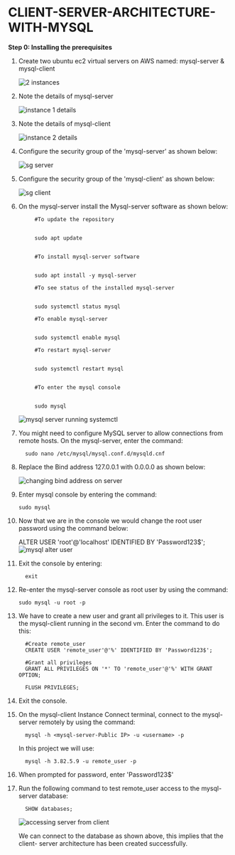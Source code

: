 # CLIENT-SERVER-ARCHITECTURE-WITH-MYSQL


**Step 0: Installing the prerequisites**
1. Create two ubuntu ec2 virtual servers on AWS named: mysql-server & mysql-client

   
   ![2 instances](https://github.com/user-attachments/assets/621ad5d3-b835-4269-8205-b3b3b8e3bab0)


2. Note the details of mysql-server

 
  
   ![instance 1 details](https://github.com/user-attachments/assets/d62c7d3d-1d3f-4e64-ae49-ac780c34cd64)


3. Note the details of mysql-client


   ![instance 2 details](https://github.com/user-attachments/assets/4b3aaa4b-21aa-4b9b-8d86-35b259e591b8)


4. Configure the security group of the 'mysql-server' as shown below:

   ![sg server](https://github.com/user-attachments/assets/7e4c2c3a-a089-4d94-a405-cbc394c278f1)

5. Configure the security group of the 'mysql-client' as shown below:
   
   ![sg client](https://github.com/user-attachments/assets/323662f9-368e-435c-8e39-87886578f806)

6. On the mysql-server install the Mysql-server software as shown below:

            #To update the repository


            sudo apt update


            #To install mysql-server software

   
            sudo apt install -y mysql-server
         
            #To see status of the installed mysql-server

   
            sudo systemctl status mysql
         
            #To enable mysql-server

   
            sudo systemctl enable mysql
         
            #To restart mysql-server

   
            sudo systemctl restart mysql
   
         
            #To enter the mysql console

   
            sudo mysql

   ![mysql server running systemctl](https://github.com/user-attachments/assets/ddb18553-aa44-4a74-9efe-bd19c2b3f86e)


6. You might need to configure MySQL server to allow connections from remote hosts. On the mysql-server, enter the command:


         sudo nano /etc/mysql/mysql.conf.d/mysqld.cnf


7. Replace the Bind address 127.0.0.1 with 0.0.0.0 as shown below:


   ![changing bind address on server](https://github.com/user-attachments/assets/000e572d-f13d-4cc0-b83a-a6f86a62293c)

9. Enter mysql console by entering the command:

       sudo mysql

10. Now that we are in the console we would change the root user password using the command below:

       ALTER USER 'root'@'localhost' IDENTIFIED BY 'Password123$';
![mysql alter user](https://github.com/user-attachments/assets/bf514030-4e35-4db3-815a-bab14a42571c)

11. Exit the console by entering:


          exit


12. Re-enter the mysql-server console as root user by using the command:

        sudo mysql -u root -p

13. We have to create a new user and grant all privileges to it. This user is the 
    mysql-client running in the second vm. Enter the command to do this:

          #Create remote_user
          CREATE USER 'remote_user'@'%' IDENTIFIED BY 'Password123$';
          
          #Grant all privileges
          GRANT ALL PRIVILEGES ON '*' TO 'remote_user'@'%' WITH GRANT OPTION;
      
          FLUSH PRIVILEGES;
   
      
 14. Exit the console.   
   

 15. On the mysql-client Instance Connect terminal, connect to the mysql-server 
     remotely by using the command:


           mysql -h <mysql-server-Public IP> -u <username> -p


     In this project we will use:

           mysql -h 3.82.5.9 -u remote_user -p


16. When prompted for password, enter 'Password123$'

17. Run the following command to test remote_user access to the mysql-server 
    database:

          SHOW databases;


    ![accessing server from client](https://github.com/user-attachments/assets/f8696908-c453-41a6-a942-418cef6d217c)




    We can connect to the database as shown above, this implies that the client-      server architecture has been created successfully.

        


    

    


      

